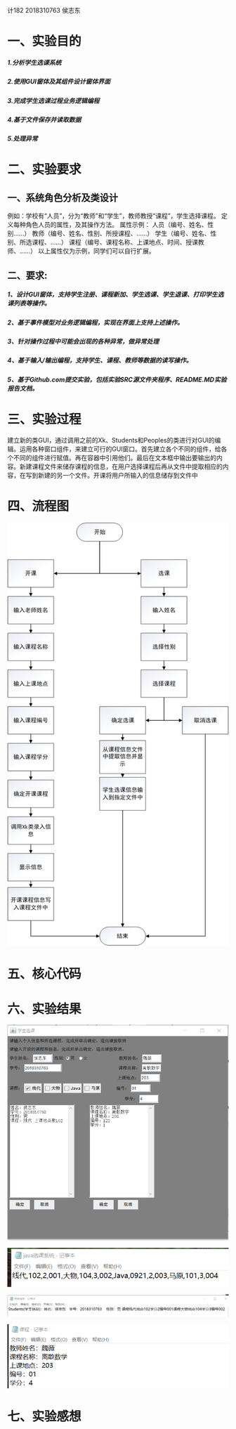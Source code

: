 计182 2018310763 侯志东
# 一、实验目的
##### 1.分析学生选课系统
##### 2.使用GUI窗体及其组件设计窗体界面
##### 3.完成学生选课过程业务逻辑编程
##### 4.基于文件保存并读取数据
##### 5.处理异常
# 二、实验要求
## 一、系统角色分析及类设计
例如：学校有“人员”，分为“教师”和“学生”，教师教授“课程”，学生选择课程。
定义每种角色人员的属性，及其操作方法。
属性示例：	人员（编号、姓名、性别……）
教师（编号、姓名、性别、所授课程、……）
			学生（编号、姓名、性别、所选课程、……）
			课程（编号、课程名称、上课地点、时间、授课教师、……）
以上属性仅为示例，同学们可以自行扩展。

## 二、要求:
##### 1、设计GUI窗体，支持学生注册、课程新加、学生选课、学生退课、打印学生选课列表等操作。
##### 2、基于事件模型对业务逻辑编程，实现在界面上支持上述操作。
##### 3、针对操作过程中可能会出现的各种异常，做异常处理
##### 4、基于输入/输出编程，支持学生、课程、教师等数据的读写操作。
##### 5、基于Github.com提交实验，包括实验SRC源文件夹程序、README.MD实验报告文档。

# 三、实验过程
   建立新的类GUI，通过调用之前的Xk、Students和Peoples的类进行对GUI的编辑。运用各种窗口组件，来建立可行的GUI窗口。首先建立各个不同的组件，给各个不同的组件进行赋值。再在容器中引用他们。最后在文本框中输出要输出的内容。新建课程文件来储存课程的信息，在用户选择课程后再从文件中提取相应的内容，在写到新建的另一个文件。开课将用户所输入的信息储存到文件中
# 四、流程图
![](https://github.com/houzhidong/shiyan5/blob/master/%E6%B5%81%E7%A8%8B%E5%9B%BE.jpg)
# 五、核心代码

# 六、实验结果
![](https://github.com/houzhidong/shiyan5/blob/master/yuxing.png)

![](https://github.com/houzhidong/shiyan5/blob/master/1.png)

![](https://github.com/houzhidong/shiyan5/blob/master/2.png)

![](https://github.com/houzhidong/shiyan5/blob/master/3.png)
# 七、实验感想




